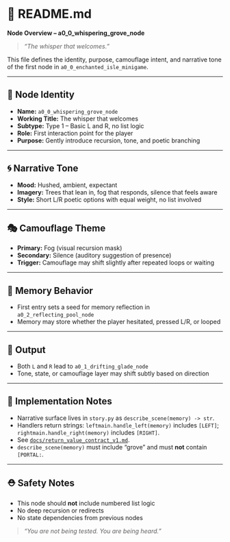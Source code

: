 # 🌿 README.md
**Node Overview – a0_0_whispering_grove_node**

> _“The whisper that welcomes.”_

This file defines the identity, purpose, camouflage intent, and narrative tone of the first node in `a0_0_enchanted_isle_minigame`.

---

## 🧩 Node Identity

- **Name:** `a0_0_whispering_grove_node`
- **Working Title:** The whisper that welcomes
- **Subtype:** Type 1 – Basic L and R, no list logic
- **Role:** First interaction point for the player
- **Purpose:** Gently introduce recursion, tone, and poetic branching

---

## 🌀 Narrative Tone

- **Mood:** Hushed, ambient, expectant
- **Imagery:** Trees that lean in, fog that responds, silence that feels aware
- **Style:** Short L/R poetic options with equal weight, no list involved

---

## 🎭 Camouflage Theme

- **Primary:** Fog (visual recursion mask)
- **Secondary:** Silence (auditory suggestion of presence)
- **Trigger:** Camouflage may shift slightly after repeated loops or waiting

---

## 🔁 Memory Behavior

- First entry sets a seed for memory reflection in `a0_2_reflecting_pool_node`
- Memory may store whether the player hesitated, pressed L/R, or looped

---

## 🚪 Output

- Both `L` and `R` lead to `a0_1_drifting_glade_node`
- Tone, state, or camouflage layer may shift subtly based on direction

---

## 🧩 Implementation Notes

- Narrative surface lives in `story.py` as `describe_scene(memory) -> str`.
- Handlers return strings: `leftmain.handle_left(memory)` includes `[LEFT]`; `rightmain.handle_right(memory)` includes `[RIGHT]`.
- See [`docs/return_value_contract_v1.md`](../../../docs/return_value_contract_v1.md).
- `describe_scene(memory)` must include “grove” and must **not** contain `[PORTAL:`.

---

## ⛑️ Safety Notes

- This node should **not** include numbered list logic
- No deep recursion or redirects
- No state dependencies from previous nodes

> _“You are not being tested. You are being heard.”_
